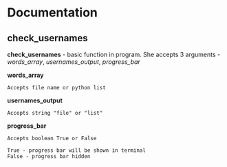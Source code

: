 # Documentation

## check_usernames 

**check_usernames** - basic function in program. She accepts 3 arguments - _words_array_, _usernames_output_, _progress_bar_

**words_array**

    Accepts file name or python list
    
**usernames_output**

    Accepts string "file" or "list"
    
**progress_bar**

    Accepts boolean True or False
    
    True - progress bar will be shown in terminal
    False - progress bar hidden
